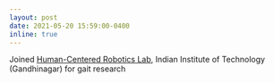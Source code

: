 ```yaml
---
layout: post
date: 2021-05-20 15:59:00-0400
inline: true
---
```


Joined [Human-Centered Robotics Lab][hcr], Indian Institute of Technology (Gandhinagar) for gait research

[hcr]: https://labs.iitgn.ac.in/hcr-lab/
